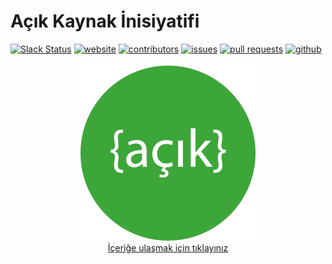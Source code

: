 # Açık Kaynak İnisiyatifi

[![Slack Status](https://acikkaynak-slack-inviter.herokuapp.com/badge.svg)](https://acikkaynak-slack-inviter.herokuapp.com/)
[![website][website-image]][website-url]
[![contributors][contributors-image]][contributors-url]
[![issues][issues-image]][issues-url]
[![pull requests][issues-pr-image]][issues-pr-url]
[![github][github-image]][github-url]


<div align="center">
    <a href="http://acikkaynak.info/">
        <img src="./Media/acikkaynak-logo-284px.png" alt="Açık Kaynak İnisiyatifi" title="" />
    </a>
    <br />
    <a href="http://acikkaynak.info/"> İçeriğe ulaşmak için tıklayınız </a>
</div>

[website-image]: https://img.shields.io/website-up-down-green-red/http/acikkaynak.info.svg
[website-url]: http://acikkaynak.info/
[contributors-image]: https://img.shields.io/github/contributors/acikkaynak/acikkaynak.svg
[contributors-url]: https://github.com/acikkaynak/acikkaynak/blob/master/LICENSE
[issues-image]: https://img.shields.io/github/issues/acikkaynak/acikkaynak.svg
[issues-url]: https://github.com/acikkaynak/acikkaynak/issues
[issues-pr-image]: https://img.shields.io/github/issues-pr/acikkaynak/acikkaynak.svg
[issues-pr-url]: https://github.com/acikkaynak/acikkaynak/pulls
[github-image]: https://img.shields.io/github/stars/acikkaynak/acikkaynak.svg?style=social&label=Star
[github-url]: https://github.com/acikkaynak/acikkaynak
